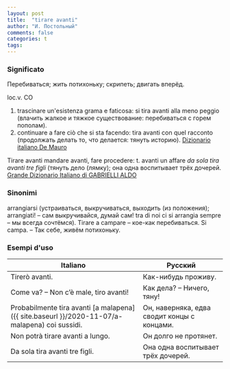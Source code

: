 ```yaml
---
layout: post
title:  "tirare avanti"
author: "И. Постольный"
comments: false
categories: t
tags:
---
```


### Significato

Перебиваться; жить потихоньку; скрипеть; двигать вперёд.

loc.v. CO

1. trascinare un'esistenza grama e faticosa: si tira avanti alla meno peggio (влачить
    жалкое и тяжкое существование: перебиваться с горем пополам).
2. continuare a fare ciò che si sta facendo: tira avanti con quel racconto (продолжать
    делать то, что делается: тянуть историю). [Dizionario italiano De Mauro](https://dizionario.internazionale.it/parola/tirare-avanti)

Tirare avanti mandare avanti, fare procedere: t. avanti un affare _da sola tira avanti tre figli_ (тянуть дело (лямку); она одна воспитывает трёх дочерей. [Grande Dizionario Italiano di GABRIELLI ALDO](https://www.grandidizionari.it/Dizionario_Italiano/parola/T/tirare.aspx?query=tirare")

### Sinonimi

arrangiarsi (устраиваться, выкручиваться, выходить (из положения); arrangiati! – сам выкручивайся, думай сам! tra di noi ci si arrangia sempre – мы всегда сочтёмся). Tirare a campare – кое-как перебиваться. Si campa. – Так себе, живём потихоньку.

### Esempi d'uso

| Italiano | Русский |
|----------|---------|
| Tirerò avanti. | Как-нибудь проживу. |
| Come va? – Non c’è male, tiro avanti! | Как дела? – Ничего, тяну! |
| Probabilmente tira avanti [a malapena]({{ site.baseurl }}/2020-11-07/a-malapena) coi sussidi. | Он, наверняка, едва сводит концы с концами. |
| Non potrà tirare avanti a lungo. | Он долго не протянет. |
| Da sola tira avanti tre figli. | Она одна воспитывает трёх дочерей. |